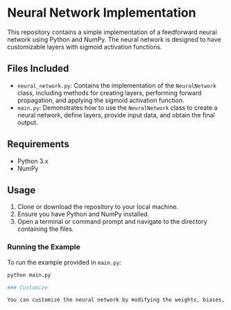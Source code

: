 # Neural Network Implementation

This repository contains a simple implementation of a feedforward neural network using Python and NumPy. The neural network is designed to have customizable layers with sigmoid activation functions.

## Files Included

- `neural_network.py`: Contains the implementation of the `NeuralNetwork` class, including methods for creating layers, performing forward propagation, and applying the sigmoid activation function.
- `main.py`: Demonstrates how to use the `NeuralNetwork` class to create a neural network, define layers, provide input data, and obtain the final output.

## Requirements

- Python 3.x
- NumPy

## Usage

1. Clone or download the repository to your local machine.
2. Ensure you have Python and NumPy installed.
3. Open a terminal or command prompt and navigate to the directory containing the files.

### Running the Example

To run the example provided in `main.py`:

```bash
python main.py

### Customize

You can customize the neural network by modifying the weights, biases, number of layers, and activation functions in the main.py file. Additionally, you can explore the NeuralNetwork class in neural_network.py to understand how the network is structured and make further modifications as needed.
